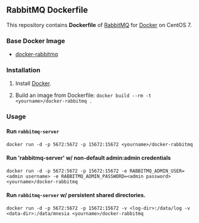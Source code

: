 ## RabbitMQ Dockerfile


This repository contains **Dockerfile** of [RabbitMQ](http://www.rabbitmq.com/) for [Docker](https://www.docker.com/) on CentOS 7.


### Base Docker Image

* [docker-rabbitmq](https://github.com/akumor/docker-rabbitmq)


### Installation

1. Install [Docker](https://www.docker.com/).

2. Build an image from Dockerfile: `docker build --rm -t <yourname>/docker-rabbitmq .`


### Usage

#### Run `rabbitmq-server`

    docker run -d -p 5672:5672 -p 15672:15672 <yourname>/docker-rabbitmq

#### Run 'rabbitmq-server' w/ non-default admin:admin credentials

    docker run -d -p 5672:5672 -p 15672:15672 -e RABBITMQ_ADMIN_USER=<admin username> -e RABBITMQ_ADMIN_PASSWORD=<admin password> <yourname>/docker-rabbitmq

#### Run `rabbitmq-server` w/ persistent shared directories.

    docker run -d -p 5672:5672 -p 15672:15672 -v <log-dir>:/data/log -v <data-dir>:/data/mnesia <yourname>/docker-rabbitmq
